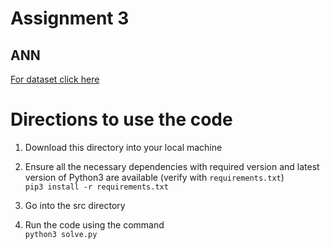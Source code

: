 # Assignment 3
## ANN

[For dataset click here]("https://archive.ics.uci.edu/ml/datasets/Statlog+(Landsat+Satellite)")

# Directions to use the code  
1. Download this directory into your local machine

2. Ensure all the necessary dependencies with required version and latest version of Python3 are available (verify with `requirements.txt`)  <br>
 `pip3 install -r requirements.txt`

3. Go into the src directory <br>

4. Run the code using the command <br>
 `python3 solve.py`
